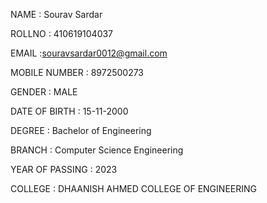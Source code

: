 NAME : Sourav Sardar

ROLLNO : 410619104037

EMAIL :souravsardar0012@gmail.com

MOBILE NUMBER : 8972500273

GENDER : MALE

DATE OF BIRTH : 15-11-2000

DEGREE : Bachelor of Engineering

BRANCH : Computer Science Engineering

YEAR OF PASSING : 2023

COLLEGE : DHAANISH AHMED COLLEGE OF ENGINEERING

